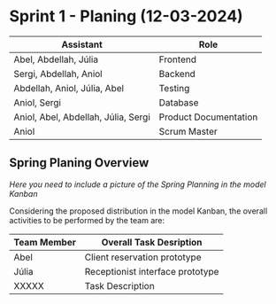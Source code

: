 # Sprint 1 - Planing (12-03-2024)

| **Assistant**                       | **Role**              |
|-------------------------------------|-----------------------|
| Abel, Abdellah, Júlia               | Frontend              |
| Sergi, Abdellah, Aniol              | Backend               |
| Abdellah, Aniol, Júlia, Abel        | Testing               |
| Aniol, Sergi                        | Database              |
| Aniol, Abel, Abdellah, Júlia, Sergi | Product Documentation |
| Aniol                               | Scrum Master          |

## Spring Planing Overview

_Here you need to include a picture of the Spring Planning in the model Kanban_

Considering the proposed distribution in the model Kanban, the overall activities to be performed by the team are:

| Team Member | Overall Task Desription          |
|-------------|----------------------------------|
| Abel        | Client reservation prototype     |
| Júlia       | Receptionist interface prototype |
| XXXXX       | Task Description                 |
